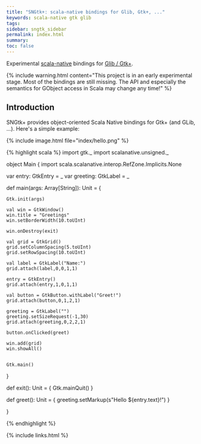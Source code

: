 ```yaml
---
title: "SNGtk+: scala-native bindings for Glib, Gtk+, ..."
keywords: scala-native gtk glib
tags: 
sidebar: sngtk_sidebar
permalink: index.html
summary:
toc: false
---
```

Experimental [scala-native](https://github.com/scala-native/scala-native) bindings for [Glib / Gtk+](http://www.gtk.org).

{% include warning.html content="This project is in an early experimental stage. Most of the bindings
are still missing. The API and especially the semantics for GObject access in Scala may change any time!" %}

## Introduction
SNGtk+ provides object-oriented Scala Native bindings for Gtk+ (and GLib, ...).
Here's a simple example:

<div class="container-fluid">
  <div class="row">
    <div class="col col-md-4 col-md-offset-4 text-center">
    {% include image.html file="index/hello.png" %}
    </div>
  </div>
</div>

{% highlight scala %}
import gtk._
import scalanative.unsigned._

object Main {
  import scala.scalanative.interop.RefZone.Implicits.None

  var entry: GtkEntry = _
  var greeting: GtkLabel = _


  def main(args: Array[String]): Unit = {

    Gtk.init(args)

    val win = GtkWindow()
    win.title = "Greetings"
    win.setBorderWidth(10.toUInt)

    win.onDestroy(exit)

    val grid = GtkGrid()
    grid.setColumnSpacing(5.toUInt)
    grid.setRowSpacing(10.toUInt)

    val label = GtkLabel("Name:")
    grid.attach(label,0,0,1,1)

    entry = GtkEntry()
    grid.attach(entry,1,0,1,1)

    val button = GtkButton.withLabel("Greet!")
    grid.attach(button,0,1,2,1)

    greeting = GtkLabel("")
    greeting.setSizeRequest(-1,30)
    grid.attach(greeting,0,2,2,1)

    button.onClicked(greet)

    win.add(grid)
    win.showAll()


    Gtk.main()

  }

  def exit(): Unit = {
    Gtk.mainQuit()
  }

  def greet(): Unit = {
    greeting.setMarkup(s"<span size='large'>Hello ${entry.text}!</span>")
  }

}

{% endhighlight %}

{% include links.html %}
